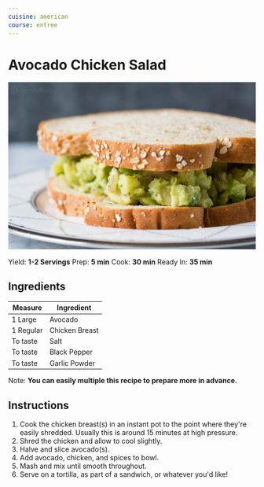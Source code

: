 ```yaml
---
cuisine: american
course: entree
---
```


# Avocado Chicken Salad

![Photo](avocado-chicken-salad.jpg)

Yield: **1-2 Servings**
Prep: **5 min**
Cook: **30 min**
Ready In: **35 min**

## Ingredients

Measure|Ingredient
---|---
1 Large|Avocado
1 Regular|Chicken Breast
To taste|Salt
To taste|Black Pepper
To taste|Garlic Powder

Note: **You can easily multiple this recipe to prepare more in advance.**

## Instructions

1. Cook the chicken breast(s) in an instant pot to the point where they're easily shredded. Usually this is around 15 minutes at high pressure.
2. Shred the chicken and allow to cool slightly.
3. Halve and slice avocado(s).
4. Add avocado, chicken, and spices to bowl.
5. Mash and mix until smooth throughout.
6. Serve on a tortilla, as part of a sandwich, or whatever you'd like!